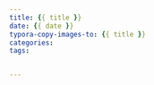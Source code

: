 ```yaml
---
title: {{ title }}
date: {{ date }}
typora-copy-images-to: {{ title }} 
categories: 
tags:


---
```


